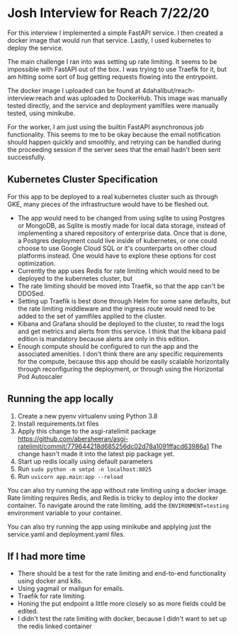 # Josh Interview for Reach 7/22/20
For this interview I implemented a simple FastAPI service. I then created a docker image that would run that service. Lastly, I used kubernetes to deploy the service. 

The main challenge I ran into was setting up rate limiting. It seems to be impossible with FastAPI out of the box. I was trying to use Traefik for it, but am hitting some sort of bug getting requests flowing into the entrypoint. 

The docker image I uploaded can be found at 4dahalibut/reach-interview:reach and was uploaded to DockerHub. This image was manually tested directly, and the service and deployment yamlfiles were manually tested, using minikube. 

For the worker, I am just using the builtin FastAPI asynchronous job functionality. This seems to me to be okay because the email notification should happen quickly and smoothly, and retrying can be handled during the proceeding session if the server sees that the email hadn't been sent successfully. 

## Kubernetes Cluster Specification
For this app to be deployed to a real kubernetes cluster such as through GKE, many pieces of the infrastructure would have to be fleshed out. 
* The app would need to be changed from using sqlite to using Postgres or MongoDB, as Sqlite is mostly made for local data storage, instead of implementing a shared repository of enterprise data. Once that is done, a Postgres deployment could live inside of kubernetes, or one could choose to use Google Cloud SQL or it's counterparts on other cloud platforms instead. One would have to explore these options for cost optimization. 
* Currently the app uses Redis for rate limiting which would need to be deployed to the kubernetes cluster, but 
* The rate limiting should be moved into Traefik, so that the app can't be DDOSed. 
* Setting up Traefik is best done through Helm for some sane defaults, but the rate limiting middleware and the ingress route would need to be added to the set of yamlfiles applied to the cluster. 
* Kibana and Grafana should be deployed to the cluster, to read the logs and get metrics and alerts from this service. I think that the kibana paid edition is mandatory because alerts are only in this edition. 
* Enough compute should be configured to run the app and the associated amenities. I don't think there are any specific requirements for the compute, because this app should be easily scalable horizontally through reconfiguring the deployment, or through using the Horizontal Pod Autoscaler

## Running the app locally
1. Create a new pyenv virtualenv using Python 3.8
2. Install requirements.txt files
3. Apply this change to the asgi-ratelimit package
 https://github.com/abersheeran/asgi-ratelimit/commit/779644218d685256dc02d78a1091ffacd63986a1
 The change hasn't made it into the latest pip package yet. 
4. Start up redis locally using default parameters
4. Run `sudo python -m smtpd -n localhost:8025`
5. Run `uvicorn app.main:app --reload`

You can also try running the app without rate limiting using a docker image. Rate limiting requires Redis, 
and Redis is tricky to deploy into the docker container. To navigate around the rate limiting, 
add the `ENVIRONMENT=testing` environment variable to your container. 

You can also try running the app using minikube and applying just the service.yaml and deployment.yaml files.

## If I had more time
* There should be a test for the rate limiting and end-to-end functionality using docker and k8s. 
* Using yagmail or mailgun for emails. 
* Traefik for rate limiting. 
* Honing the put endpoint a little more closely so as more fields could be edited. 
* I didn't test the rate limiting with docker, because I didn't want to set up the redis linked container
